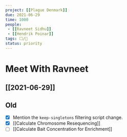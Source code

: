 ```yaml
---
project: [[Plague Denmark]]
due: 2021-06-29
time: 1000
people: 
 - [[Ravneet Sidhu]]
 - [[Hendrik Poinar]]
tags: ⬜/🧨  
status: priority
---
```


# Meet With Ravneet

## [[2021-06-29]]

## Old

- [x] Mention the ```keep-singletons``` filtering script change.
- [x] [[Calculate Chromosome Resequencing]]
- [ ] [[Calculate Bait Concentration for Enrichment]]